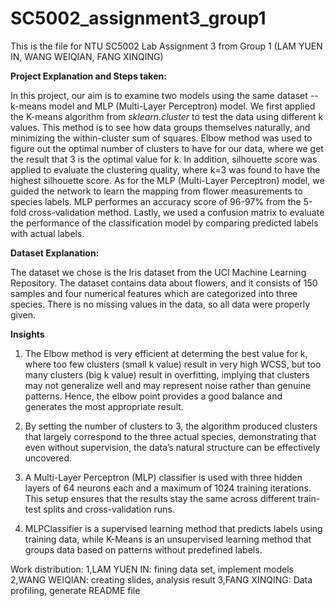 # SC5002_assignment3_group1

This is the file for NTU SC5002 Lab Assignment 3 from Group 1 (LAM YUEN IN, WANG WEIQIAN, FANG XINQING)

**Project Explanation and Steps taken:**
 
  In this project, our aim is to examine two models using the same dataset -- k-means model and MLP (Multi-Layer Perceptron) model. We first applied the K-means algorithm from _sklearn.cluster_ to test the data using different k values. This method is to see how data groups themselves naturally, and minimizing the within-cluster sum of squares. Elbow method was used to figure out the optimal number of clusters to have for our data, where we get the result that 3 is the optimal value for k. In addition, silhouette score was applied to evaluate the clustering quality, where k=3 was found to have the highest silhouette score. As for the MLP (Multi-Layer Perceptron) model, we guided the network to learn the mapping from flower measurements to species labels. MLP performes an accuracy score of 96-97% from the 5-fold cross-validation method. Lastly, we used a confusion matrix to evaluate the performance of the classification model by comparing predicted labels with actual labels.
  
**Dataset Explanation:**
  
  The dataset we chose is the Iris dataset from the UCI Machine Learning Repository. The dataset contains data about flowers, and it consists of 150 samples and four numerical features which are categorized into three species. There is no missing values in the data, so all data were properly given.

**Insights**

1. The Elbow method is very efficient at determing the best value for k, where too few clusters (small k value) result in very high WCSS, but too many clusters (big k value) result in overfitting, implying that clusters may not generalize well and may represent noise rather than genuine patterns. Hence, the elbow point provides a good balance and generates the most appropriate result.

2. By setting the number of clusters to 3, the algorithm produced clusters that largely correspond to the three actual species, demonstrating that even without supervision, the data’s natural structure can be effectively uncovered.

3. A Multi-Layer Perceptron (MLP) classifier is used with three hidden layers of 64 neurons each and a maximum of 1024 training iterations. This setup ensures that the results stay the same across different train-test splits and cross-validation runs.

4. MLPClassifier is a supervised learning method that predicts labels using training data, while K-Means is an unsupervised learning method that groups data based on patterns without predefined labels.

Work distribution:
1,LAM YUEN IN: fining data set, implement models
2,WANG WEIQIAN: creating slides, analysis result
3,FANG XINQING: Data profiling, generate README file
